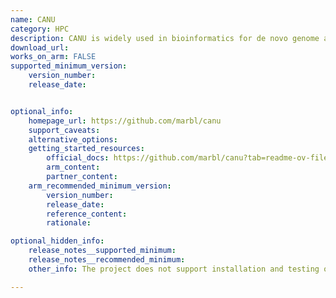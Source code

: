 ```yaml
---
name: CANU
category: HPC
description: CANU is widely used in bioinformatics for de novo genome assembly and is optimized for parallel processing, making it well-suited for use in high-performance computing (HPC) environments.
download_url:
works_on_arm: FALSE
supported_minimum_version:
    version_number:
    release_date:


optional_info:
    homepage_url: https://github.com/marbl/canu
    support_caveats:
    alternative_options:
    getting_started_resources:
        official_docs: https://github.com/marbl/canu?tab=readme-ov-file#install
        arm_content:
        partner_content:
    arm_recommended_minimum_version:
        version_number:
        release_date:
        reference_content:
        rationale:

optional_hidden_info:
    release_notes__supported_minimum:
    release_notes__recommended_minimum:
    other_info: The project does not support installation and testing on the Linux/ARM64 platform. [Issue](https://github.com/marbl/canu/issues/2016) is raised regarding this and was closed. Another issue was opened [here](https://github.com/marbl/canu/issues/2271).

---
```


